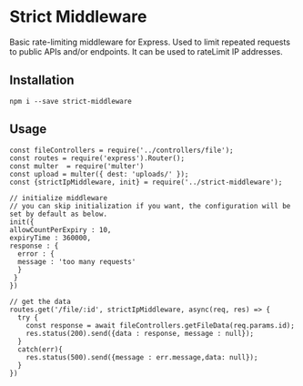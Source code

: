 # Strict Middleware

Basic rate-limiting middleware for Express. Used to limit repeated requests to public APIs and/or endpoints. It can be used to rateLimit IP addresses.

## Installation

```
npm i --save strict-middleware
```

## Usage

```
const fileControllers = require('../controllers/file');
const routes = require('express').Router();
const multer  = require('multer')
const upload = multer({ dest: 'uploads/' });
const {strictIpMiddleware, init} = require('../strict-middleware');

// initialize middleware
// you can skip initialization if you want, the configuration will be set by default as below.
init({
allowCountPerExpiry : 10,
expiryTime : 360000,
response : { 
  error : { 
  message : 'too many requests'
  }
 }
})

// get the data
routes.get('/file/:id', strictIpMiddleware, async(req, res) => {
  try {
    const response = await fileControllers.getFileData(req.params.id);
    res.status(200).send({data : response, message : null});
  }
  catch(err){
    res.status(500).send({message : err.message,data: null});
  }
})

```
